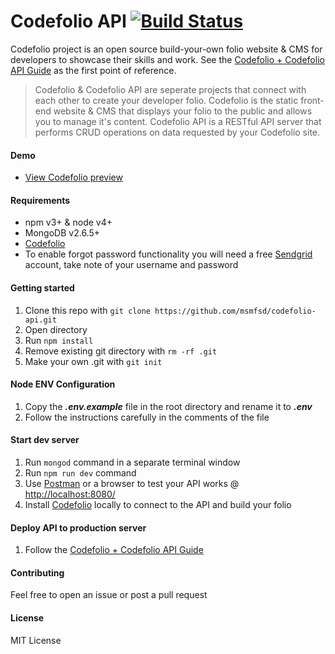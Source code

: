 # Codefolio API [![Build Status](https://travis-ci.org/msmfsd/codefolio-api.svg?branch=master)](https://travis-ci.org/msmfsd/codefolio-api)

Codefolio project is an open source build-your-own folio website & CMS for developers to showcase their skills and work. See the [Codefolio + Codefolio API Guide](https://github.com/msmfsd/codefolio-guide) as the first point of reference.

> Codefolio & Codefolio API are seperate projects that connect with each other to create your developer folio. Codefolio is the static front-end website & CMS that displays your folio to the public and allows you to manage it's content. Codefolio API is a RESTful API server that performs CRUD operations on data requested by your Codefolio site.

#### Demo
- [View Codefolio preview](https://goo.gl/photos/fqhDKEvH9RTejUzY9)

#### Requirements
- npm v3+ & node v4+
- MongoDB v2.6.5+
- [Codefolio](https://github.com/msmfsd/codefolio)
- To enable forgot password functionality you will need a free [Sendgrid](https://sendgrid.com/) account, take note of your username and password

#### Getting started
1. Clone this repo with ```git clone https://github.com/msmfsd/codefolio-api.git```
2. Open directory
3. Run ```npm install```
4. Remove existing git directory with ```rm -rf .git```
5. Make your own .git with ```git init```

#### Node ENV Configuration
1. Copy the ***.env.example*** file in the root directory and rename it to ***.env***
2. Follow the instructions carefully in the comments of the file

#### Start dev server
1. Run ```mongod``` command in a separate terminal window
2. Run ```npm run dev``` command
3. Use [Postman](https://www.getpostman.com/) or a browser to test your API works @ [http://localhost:8080/](http://localhost:8080/)
4. Install [Codefolio](https://github.com/msmfsd/codefolio) locally to connect to the API and build your folio

#### Deploy API to production server
1. Follow the [Codefolio + Codefolio API Guide](https://github.com/msmfsd/codefolio-guide)

#### Contributing
Feel free to open an issue or post a pull request

#### License
MIT License
